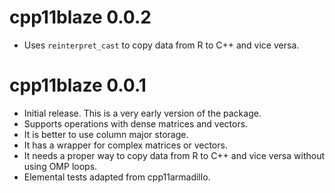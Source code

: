# cpp11blaze 0.0.2

* Uses `reinterpret_cast` to copy data from R to C++ and vice versa.

# cpp11blaze 0.0.1

* Initial release. This is a very early version of the package.
* Supports operations with dense matrices and vectors.
* It is better to use column major storage.
* It has a wrapper for complex matrices or vectors.
* It needs a proper way to copy data from R to C++ and vice versa without using OMP loops.
* Elemental tests adapted from cpp11armadillo.
